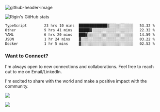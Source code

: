 
![github-header-image](https://github.com/riginoommen/riginoommen/assets/3840244/889cae65-df55-4cda-86cc-bf21bf1f2e96)

![Rigin's GitHub stats](https://github-readme-stats.vercel.app/api?username=riginoommen\&show_icons=true\&show=reviews,discussions_started,discussions_answered,prs_merged,prs_merged_percentage)


<!--START_SECTION:waka-->

```txt
TypeScript        23 hrs 10 mins  █████████████▒░░░░░░░░░░░   53.32 %
Other             9 hrs 41 mins   █████▓░░░░░░░░░░░░░░░░░░░   22.32 %
YAML              6 hrs 20 mins   ███▓░░░░░░░░░░░░░░░░░░░░░   14.59 %
JSON              1 hr 24 mins    ▓░░░░░░░░░░░░░░░░░░░░░░░░   03.22 %
Docker            1 hr 5 mins     ▓░░░░░░░░░░░░░░░░░░░░░░░░   02.52 %
```

<!--END_SECTION:waka-->

### Want to Connect?

I'm always open to new connections and collaborations. Feel free to reach out to me on Email/LinkedIn.

I'm excited to share with the world and make a positive impact with the community.

![](https://komarev.com/ghpvc/?username=riginoommen)

![](https://hit.yhype.me/github/profile?user_id=3840244)

